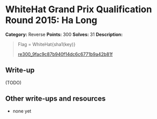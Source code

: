 # WhiteHat Grand Prix Qualification Round 2015: Ha Long

**Category:** Reverse
**Points:** 300
**Solves:** 31
**Description:**

> Flag = WhiteHat{sha1(key)}
> 
> [re300_9fac9c87b940f14dc6c6771b9a42b81f](re300_9fac9c87b940f14dc6c6771b9a42b81f)


## Write-up

(TODO)

## Other write-ups and resources

* none yet
